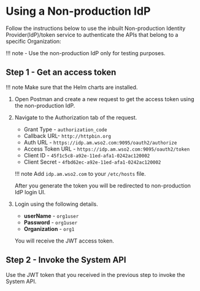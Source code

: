 # Using a Non-production IdP

Follow the instructions below to use the inbuilt Non-production Identity Provider(IdP)/token service to authenticate the APIs that belong to a specific Organization:

!!! note
    - Use the non-production IdP only for testing purposes.


## Step 1 - Get an access token

!!! note
    Make sure that the Helm charts are installed.

1. Open Postman and create a new request to get the access token using the non-production IdP.
2. Navigate to the Authorization tab of the request.

     - Grant Type - `authorization_code`
     - Callback URL- `http://httpbin.org`
     - Auth URL - `https://idp.am.wso2.com:9095/oauth2/authorize`
     - Access Token URL - `https://idp.am.wso2.com:9095/oauth2/token`
     - Client ID - `45f1c5c8-a92e-11ed-afa1-0242ac120002`
     - Client Secret - `4fbd62ec-a92e-11ed-afa1-0242ac120002`

    !!! note
        Add `idp.am.wso2.com` to your `/etc/hosts` file.

    After you generate the token you will be redirected to non-production IdP login UI.

3. Login using the following details.

     - **userName** - `org1user`
     - **Password** - `org1user`
     - **Organization** - `org1`

     You will receive the JWT access token.

## Step 2 - Invoke the System API

Use the JWT token that you received in the previous step to invoke the System API.
